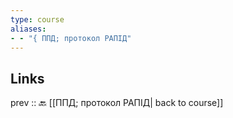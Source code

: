```yaml
---
type: course
aliases:
- - "{ ППД; протокол РАПІД"
---
```


## Links
prev :: 🔙 [[ППД; протокол РАПІД| back to course]]
